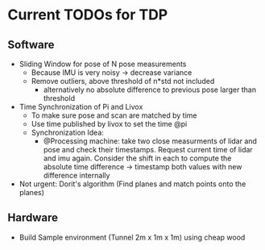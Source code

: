 # Current TODOs for TDP

## Software

- Sliding Window for pose of N pose measurements 
	- Because IMU is very noisy -> decrease variance
	- Remove outliers, above threshold of n*std not included 
		- alternatively no absolute difference to previous pose larger than threshold
- Time Synchronization of Pi and Livox
	- To make sure pose and scan are matched by time
	- Use time published by livox to set the time @pi
	- Synchronization Idea:
		- @Processing machine: take two close measurments of lidar and pose and check
		  their timestamps. Request current time of lidar and imu again. Consider the shift
		  in each to compute the absolute time difference -> timestamp both values with new  
                  difference internally
- Not urgent: Dorit's algorithm (Find planes and match points onto 
       the planes)
 
## Hardware
- Build Sample environment (Tunnel 2m x 1m x 1m) using cheap wood
